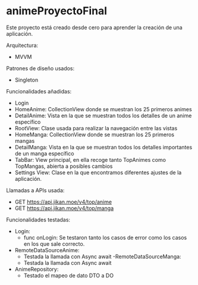 # animeProyectoFinal
Este proyecto está creado desde cero para aprender la creación de una aplicación.

Arquitectura:
- MVVM

Patrones de diseño usados:
- Singleton


Funcionalidades añadidas:
- Login
- HomeAnime: CollectionView donde se muestran los 25 primeros animes
- DetailAnime: Vista en la que se muestran todos los detalles de un anime 
específico
- RootView: Clase usada para realizar la navegación entre las vistas
- HomeManga: CollectionView donde se muestran los 25 primeros mangas
- DetailManga: Vista en la que se muestran todos los detalles importantes 
de un manga específico
- TabBar: View principal, en ella recoge tanto TopAnimes como TopMangas, 
abierta a posibles cambios
- Settings View: Clase en la que encontramos diferentes ajustes de la 
aplicación.

Llamadas a APIs usada: 
- GET https://api.jikan.moe/v4/top/anime
- GET https://api.jikan.moe/v4/top/manga

Funcionalidades testadas:
- Login:
	- func onLogin: Se testaron tanto los casos de error como los 
casos en los que sale correcto.
- RemoteDataSourceAnime:
	- Testada la llamada con Async await
-RemoteDataSourceManga:
	- Testada la llamada con Async await
- AnimeRepository:
	- Testado el mapeo de dato DTO a DO
